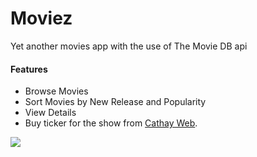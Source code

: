 # Moviez
Yet another movies app with the use of The Movie DB api


#### Features
- Browse Movies 
- Sort Movies by New Release and Popularity 
- View Details
- Buy ticker for the show from <a href="www.cathaycineplexes.com.sg">Cathay Web</a>.



<a href="https://play.google.com/store/apps/details?id=com.chanpyaeaung.moviez&ah=hxyfpVtwYZcMRORN_J9ES8kay_Q">![](https://raw.githubusercontent.com/JiorMajor/Moviez/tree/master/misc/img/google-play-badge.png)</a>
